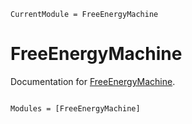 ```@meta
CurrentModule = FreeEnergyMachine
```

# FreeEnergyMachine

Documentation for [FreeEnergyMachine](https://github.com/isPANN/FreeEnergyMachine.jl).

```@index
```

```@autodocs
Modules = [FreeEnergyMachine]
```

